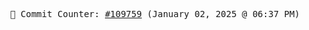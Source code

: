 <p align="center">
    <samp>
        📮 Commit Counter: <a href="https://github.com/Javascript-void0/Javascript-void0/commits/main">#109759</a> (January 02, 2025 @ 06:37 PM)
    </samp>
</p>